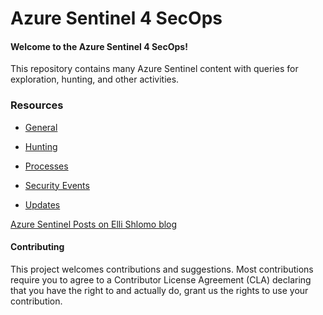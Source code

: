 # Azure Sentinel 4 SecOps

#### Welcome to the Azure Sentinel 4 SecOps!

This repository contains many Azure Sentinel content with queries for exploration, hunting, and other activities.

### Resources

* [General](https://github.com/eshlomo1/Azure-Sentinel-4-SecOps/tree/master/General)

* [Hunting](https://github.com/eshlomo1/Azure-Sentinel-4-SecOps/tree/master/Hunting)

* [Processes](https://github.com/eshlomo1/Azure-Sentinel-4-SecOps/tree/master/Processes)

* [Security Events](https://github.com/eshlomo1/AzureSentinel4SecOps/tree/master/Security%20Events)

* [Updates](https://github.com/eshlomo1/Azure-Sentinel-4-SecOps/tree/master/Updates)

[Azure Sentinel Posts on Elli Shlomo blog](https://eshlomo.us)

#### Contributing

This project welcomes contributions and suggestions. Most contributions require you to agree to a Contributor License Agreement (CLA) declaring that you have the right to and actually do, grant us the rights to use your contribution.
